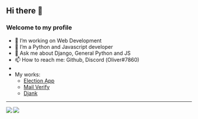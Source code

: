 ## Hi there 👋
### Welcome to my profile


- 🔭 I’m working on Web Development 
- 🌱 I’m a Python and Javascript developer
- 💬 Ask me about Django, General Python and JS
- 📫 How to reach me: Github, Discord (Оliver#7860)
- 
- My works:
  - [Election App](https://bit.ly/33FCdO2)
  - [Mail Verify](https://bit.ly/321I9zx)
  - [Djank](https://djank.herokuapp.com)
<hr>
<img align="left" src="https://github-readme-stats.vercel.app/api?username=IamEinstein&count_private=true&show_icons=true&hide_border=true"/>
<img align="left" src="https://github-readme-stats.vercel.app/api/top-langs/?username=IamEinstein&layout=compact&card_width=250&hide_border=true"/>

